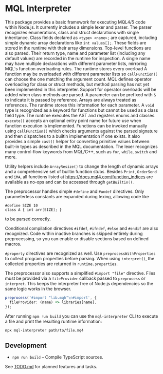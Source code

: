 # MQL Interpreter

This package provides a basic framework for executing MQL4/5 code within Node.js.
It currently includes a simple lexer and parser. The parser recognizes
enumerations, class and struct declarations with single inheritance. Class fields
declared as `<type> <name>;` are captured, including simple dynamic array
declarations like `int values[];`. These fields are stored in the runtime
with their array dimensions. Top-level functions are also parsed. Their return
type, name and parameter list (including any default values) are recorded in the
runtime for inspection.
A single name may have multiple declarations with different parameter lists,
mirroring MQL's function overloading rules. The runtime stores every overload
A function may be overloaded with different parameter lists so `callFunction()`
can choose the one matching the argument count. MQL defines operator
overloading for class or struct methods, but method parsing has not yet been
implemented in this interpreter. Support for operator overloads will be added
when class methods are parsed.
A parameter can be prefixed with `&` to indicate it is passed by reference.
Arrays are always treated as references. The runtime stores this information for
each parameter.
A `void` type is recognized as a keyword for functions but cannot be used
as a class field type.
The runtime executes the AST and registers enums and classes. `execute()` accepts
an optional entry point name for future use when function execution is
implemented. Functions can be invoked manually using `callFunction()` which
checks arguments against the parsed signature and then dispatches to a builtin
implementation if one exists.
It also provides a simple `cast()` helper for converting primitive values
between built-in types as described in the MQL documentation. The lexer
recognizes many control‑flow keywords from MQL/C++, such as `for`, `while`,
`switch` and more.

Utility helpers include `ArrayResize()` to change the length of dynamic
arrays and a comprehensive set of builtin function stubs. Besides
`Print`, `OrderSend` and `iMA`, all functions listed at
<https://docs.mql4.com/function_indices> are available as no-ops and can
be accessed through `getBuiltin()`.

The preprocessor handles simple `#define` and `#undef` directives. Only
parameterless constants are expanded during lexing, allowing code like

```mql
#define SIZE 10
class A { int arr[SIZE]; }
```

to be parsed correctly.

Conditional compilation directives `#ifdef`, `#ifndef`, `#else` and `#endif`
are also recognized. Code within inactive branches is skipped entirely during
preprocessing, so you can enable or disable sections based on defined macros.

`#property` directives are recognized as well. Use `preprocessWithProperties`
to collect program properties before parsing. When using `interpret()`, the
collected properties are returned in `runtime.properties`.

The preprocessor also supports a simplified `#import "file"` directive.  Files
must be provided via a `fileProvider` callback passed to `preprocess` or
`interpret`.  This keeps the interpreter free of Node.js dependencies so the
same logic works in the browser.

```ts
preprocess('#import "lib.mqh"\n#import', {
  fileProvider: (name) => libraries[name],
});
```

After running `npm run build` you can use the `mql-interpreter` CLI to execute a
file and print the resulting runtime information:

```bash
npx mql-interpreter path/to/file.mq4
```

## Development

- `npm run build` – Compile TypeScript sources.

See [TODO.md](TODO.md) for planned features and tasks.

